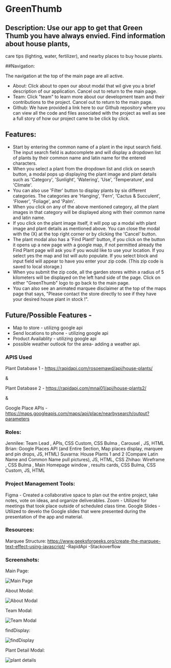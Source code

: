 # GreenThumb

## Description: Use our app to get that Green Thumb you have always envied. Find information about house plants, 
care tips (lighting, water, fertilizer), and nearby places to buy house plants.

##Navigation: 

The navigation at the top of the main page are all active.

* About: Click about to open our about modal that wil give you a brief description of our application. Cancel out to return to the main page.
* Team: Click "team" to learn more about our development team and their contributions to the project. Cancel out to return to the main page.
* Github: We have provided a link here to our Github repository where you can view all the code and files associated with the project as well as see a full story of how our project came to be click by click.

## Features: 

* Start by entering the common name of a plant in the input search field. The input search field is autocomplete and will display a dropdown list of plants by their common name and latin name for the entered characters. 
* When you select a plant from the dropdown list and click on search button, a modal pops up displaying the plant image and plant details such as 'Category', 'Sunlight', 'Watering', 'Use', 'Temperature', and 'Climate'.
* You can also use 'Filter' button to display plants by six different categories. The categories are 'Hanging', 'Fern', 'Cactus & Succulent', 'Flower', 'Foliage', and 'Palm'.
* When you click on any of the above mentioned category, all the plant images in that category will be displayed along with their common name and latin name. 
* If you click on the plant image itself, it will pop up a modal with plant image and plant details as mentioned above. You can close the modal with the (X) at the top right corner or by clicking the 'Cancel' button.
* The plant modal also has a 'Find Plant!' button, if you click on the button it opens up a new page with a google map, if not permitted already the Find Plant page will ask you if you would like to use your location. If you select yes the map and list will auto populate. If you select block and input field will appear to have you enter your zip code. (This zip code is saved to local storage.)
* When you submit the zip code, all the garden stores within a radius of 5 kilometers will be displayed on the left hand side of the page. Click on  either "GreenThumb" logo to go back to the main page. 
* You can also see an animated marquee disclaimer at the top of the maps page that says, "Please contact the store directly to see if they have your desired house plant in stock !".

## Future/Possible Features - 
* Map to store - utilizng google api
* Send locations to phone - utilizing google api
* Product Availablity - utilizing google api
* possible weather outlook for the area- adding a weather api.

### APIS Used
Plant Database 1 -
https://rapidapi.com/rosoemawd/api/house-plants/

&

Plant Database 2 - 
https://rapidapi.com/mnai01/api/house-plants2/

&

Google Place APIs - https://maps.googleapis.com/maps/api/place/nearbysearch/output?parameters

### Roles: 

Jennilee: Team Lead , APIs, CSS Custom, CSS Bulma , Carousel , JS, HTML
Brian: Google Places API (and Entire Section, Map places display, marquee and pin drops, JS, HTML)
Suvarna: House Plants 1 and 2 (Compare Latin Name and Common Name pull pictures), JS, HTML, CSS 
Zhihao: Wireframe , CSS Bulma , Main Homepage window , results cards, CSS Bulma, CSS Custom, JS, HTML


### Project Management Tools: 
Figma - Created a collaborative space to plan out the entire project, take notes, vote on ideas, and organize deliverables.
Zoom - Utilized for meetings that took place outside of scheduled class time.
Google Slides - Utilized to develo the Google slides that were presented during the presentation of the app and material.


### Resources:

Marquee Structure: https://www.geeksforgeeks.org/create-the-marquee-text-effect-using-javascript/
-RapidApi
-Stackoverflow


### Screenshots:

Main Page:

![Main Page](https://user-images.githubusercontent.com/116509586/210352076-b92f6097-ba7d-4afe-95ca-8b50031d5f74.jpg)

About Modal:

![About Modal](https://user-images.githubusercontent.com/116509586/210352116-b1119477-7b41-4214-8a80-c1db949c1f04.jpg)


Team Modal:

![Team Modal](https://user-images.githubusercontent.com/116509586/210352364-e3f8d409-f4cc-4854-afec-9a8e875be563.jpg)


findDisplay:

![findDisplay](https://user-images.githubusercontent.com/116509586/210353073-66eecdad-5695-4ab3-9672-b4887a99749d.jpg)


Plant Detail Modal:

![plant details](https://user-images.githubusercontent.com/116509586/210354464-4e71538e-6434-4337-964c-a190a702276a.jpg)

